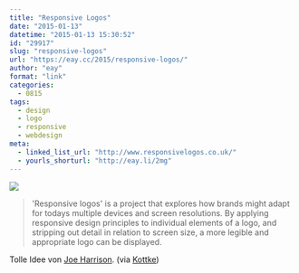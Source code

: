 ```yaml
---
title: "Responsive Logos"
date: "2015-01-13"
datetime: "2015-01-13 15:30:52"
id: "29917"
slug: "responsive-logos"
url: "https://eay.cc/2015/responsive-logos/"
author: "eay"
format: "link"
categories:
  - 0815
tags:
  - design
  - logo
  - responsive
  - webdesign
meta:
  - linked_list_url: "http://www.responsivelogos.co.uk/"
  - yourls_shorturl: "http://eay.li/2mg"
---
```


![](https://eay.cc/uploads/2015/responsivelogos.gif)

> 'Responsive logos' is a project that explores how brands might adapt for todays multiple devices and screen resolutions. By applying responsive design principles to individual elements of a logo, and stripping out detail in relation to screen size, a more legible and appropriate logo can be displayed.

Tolle Idee von [Joe Harrison](http://www.joeharrison.co.uk/). (via [Kottke](http://kottke.org/15/01/responsive-logos-and-abstraction-in-design))
